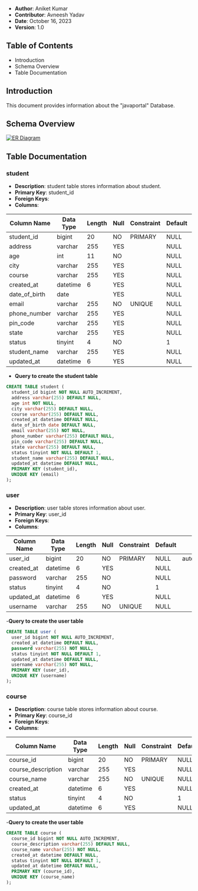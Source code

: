 - **Author**: Aniket Kumar
- **Contributor**: Avneesh Yadav
- **Date**: October 16, 2023
- **Version**: 1.0

## Table of Contents
- Introduction
- Schema Overview
- Table Documentation


## Introduction
This document provides information about the 
"javaportal" Database.

## Schema Overview
[![ER Diagram](https://i.ibb.co/6v22ByV/ER.jpg)](https://ibb.co/hXkkfgh)

## Table Documentation

### student
- **Description**: student table stores information about student.
- **Primary Key**: student_id
- **Foreign Keys**: 
- **Columns**:

| Column Name     | Data Type | Length | Null | Constraint   | Default | Extra          |
|-----------------|-----------|--------|------|--------------|---------|----------------|
| student_id      | bigint    | 20     | NO   | PRIMARY      | NULL    | auto_increment |
| address         | varchar   | 255    | YES  |              | NULL    |                |
| age             | int       | 11     | NO   |              | NULL    |                |
| city            | varchar   | 255    | YES  |              | NULL    |                |
| course          | varchar   | 255    | YES  |              | NULL    |                |
| created_at      | datetime  | 6      | YES  |              | NULL    |                |
| date_of_birth   | date      |        | YES  |              | NULL    |                |
| email           | varchar   | 255    | NO   | UNIQUE       | NULL    |                |
| phone_number    | varchar   | 255    | YES  |              | NULL    |                |
| pin_code        | varchar   | 255    | YES  |              | NULL    |                |
| state           | varchar   | 255    | YES  |              | NULL    |                |
| status          | tinyint   | 4      | NO   |              | 1       |                |
| student_name    | varchar   | 255    | YES  |              | NULL    |                |
| updated_at      | datetime  | 6      | YES  |              | NULL    |                |

- **Query to create the student table**
```SQL
CREATE TABLE student (
  student_id bigint NOT NULL AUTO_INCREMENT,
  address varchar(255) DEFAULT NULL,
  age int NOT NULL,
  city varchar(255) DEFAULT NULL,
  course varchar(255) DEFAULT NULL,
  created_at datetime DEFAULT NULL,
  date_of_birth date DEFAULT NULL,
  email varchar(255) NOT NULL,
  phone_number varchar(255) DEFAULT NULL,
  pin_code varchar(255) DEFAULT NULL,
  state varchar(255) DEFAULT NULL,
  status tinyint NOT NULL DEFAULT 1,
  student_name varchar(255) DEFAULT NULL,
  updated_at datetime DEFAULT NULL,
  PRIMARY KEY (student_id),
  UNIQUE KEY (email)
);
```

### user
- **Description**: user table stores information about user.
- **Primary Key**: user_id
- **Foreign Keys**: 
- **Columns**:

| Column Name   | Data Type | Length | Null | Constraint   | Default | Extra          |
|---------------|-----------|--------|------|--------------|---------|----------------|
| user_id       | bigint    | 20     | NO   | PRIMARY      | NULL    | auto_increment |
| created_at    | datetime  | 6      | YES  |              | NULL    |                |
| password      | varchar   | 255    | NO   |              | NULL    |                |
| status        | tinyint   | 4      | NO   |              | 1       |                |
| updated_at    | datetime  | 6      | YES  |              | NULL    |                |
| username      | varchar   | 255    | NO   | UNIQUE       | NULL    |                |

-**Query to create the user table**
```SQL
CREATE TABLE user (
  user_id bigint NOT NULL AUTO_INCREMENT,
  created_at datetime DEFAULT NULL,
  password varchar(255) NOT NULL,
  status tinyint NOT NULL DEFAULT 1,
  updated_at datetime DEFAULT NULL,
  username varchar(255) NOT NULL,
  PRIMARY KEY (user_id),
  UNIQUE KEY (username)
);
```

### course
- **Description**: course table stores information about course.
- **Primary Key**: course_id
- **Foreign Keys**: 
- **Columns**:

| Column Name         | Data Type | Length | Null | Constraint   | Default | Extra          |
|---------------------|-----------|--------|------|--------------|---------|----------------|
| course_id           | bigint    | 20     | NO   | PRIMARY      | NULL    | auto_increment |
| course_description  | varchar   | 255    | YES  |              | NULL    |                |
| course_name         | varchar   | 255    | NO   | UNIQUE       | NULL    |                |
| created_at          | datetime  | 6      | YES  |              | NULL    |                |
| status              | tinyint   | 4      | NO   |              | 1       |                |
| updated_at          | datetime  | 6      | YES  |              | NULL    |                |

-**Query to create the user table**
```SQL
CREATE TABLE course (
  course_id bigint NOT NULL AUTO_INCREMENT,
  course_description varchar(255) DEFAULT NULL,
  course_name varchar(255) NOT NULL,
  created_at datetime DEFAULT NULL,
  status tinyint NOT NULL DEFAULT 1,
  updated_at datetime DEFAULT NULL,
  PRIMARY KEY (course_id),
  UNIQUE KEY (course_name)
);

```

